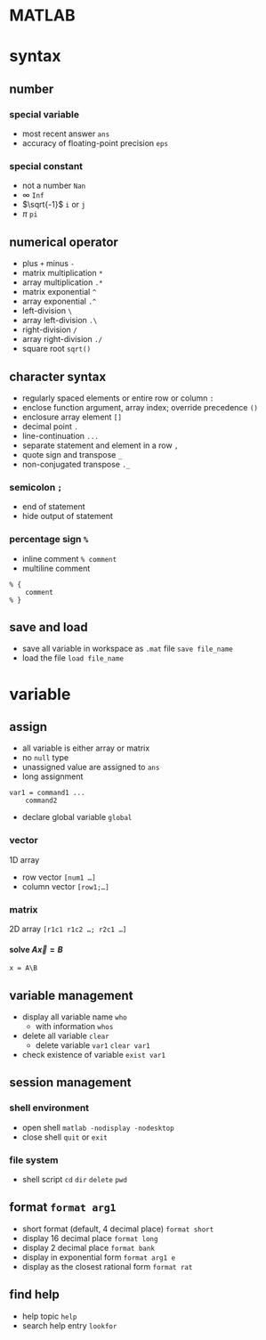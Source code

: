 <!-- toc -->
# MATLAB

# syntax

## number

### special variable

- most recent answer `ans`
- accuracy of floating-point precision `eps`

### special constant

- not a number `Nan`
- $\infty$ `Inf`
- $\sqrt{-1}$ `i` or `j`
- $\pi$ `pi`

## numerical operator

- plus `+` minus `-`
- matrix multiplication `*`
- array multiplication `.*`
- matrix exponential `^`
- array exponential `.^`
- left-division `\`
- array left-division `.\`
- right-division `/`
- array right-division `./`
- square root `sqrt()`

## character syntax

- regularly spaced elements or entire row or column `:`
- enclose function argument, array index; override precedence `()`
- enclosure array element `[]`
- decimal point `.`
- line-continuation `...`
- separate statement and element in a row `,`
- quote sign and transpose `_`
- non-conjugated transpose `._`

### semicolon `;`

- end of statement
- hide output of statement

### percentage sign `%`

- inline comment `% comment`
- multiline comment

```
% {
    comment
% }
```

## save and load

- save all variable in workspace as `.mat` file `save file_name`
- load the file `load file_name`

# variable

## assign

- all variable is either array or matrix
- no `null` type
- unassigned value are assigned to `ans`
- long assignment

```
var1 = command1 ...
    command2
```

- declare global variable `global`

### vector

1D array

- row vector `[num1 …]`
- column vector `[row1;…]`

### matrix

2D array
`[r1c1 r1c2 …; r2c1 …]`

#### solve $A\vec{x}=B$

`x = A\B`

## variable management

- display all variable name `who`
    - with information `whos`
- delete all variable `clear`
    - delete variable `var1` `clear var1`
- check existence of variable `exist var1`

## session management

### shell environment

- open shell `matlab -nodisplay -nodesktop`
- close shell `quit` or `exit`

### file system

- shell script `cd` `dir` `delete` `pwd`

## format `format arg1`

- short format (default, 4 decimal place) `format short`
- display 16 decimal place `format long`
- display 2 decimal place `format bank`
- display in exponential form `format arg1 e`
- display as the closest rational form `format rat`

## find help

- help topic `help`
- search help entry `lookfor`
